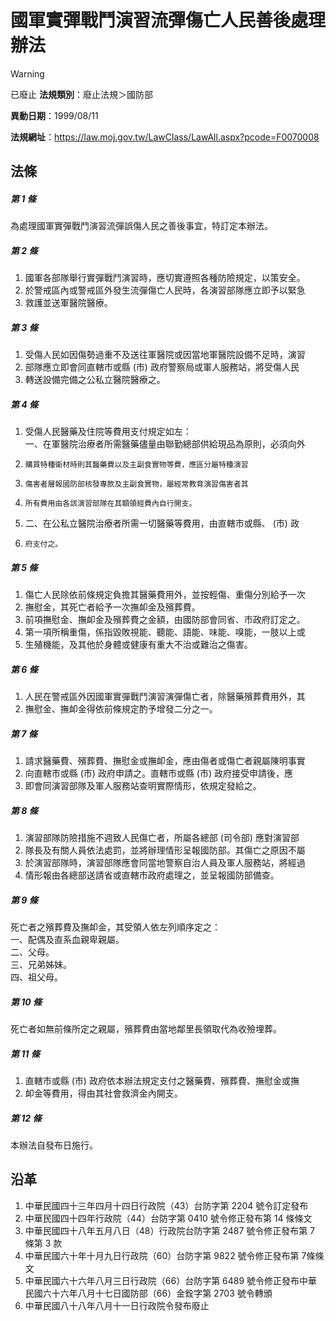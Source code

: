 # 國軍實彈戰鬥演習流彈傷亡人民善後處理辦法


> [!WARNING]
> 已廢止
**法規類別**：廢止法規＞國防部

**異動日期**：1999/08/11  

**法規網址**：https://law.moj.gov.tw/LawClass/LawAll.aspx?pcode=F0070008



## 法條
##### 第 1 條
為處理國軍實彈戰鬥演習流彈誤傷人民之善後事宜，特訂定本辦法。

##### 第 2 條
1. 國軍各部隊舉行實彈戰鬥演習時，應切實遵照各種防險規定，以策安全。
1. 於警戒區內或警戒區外發生流彈傷亡人民時，各演習部隊應立即予以緊急
1. 救護並送軍醫院醫療。

##### 第 3 條
1. 受傷人民如因傷勢過重不及送往軍醫院或因當地軍醫院設備不足時，演習
1. 部隊應立即會同直轄市或縣 (市) 政府警察局或軍人服務站，將受傷人民
1. 轉送設備完備之公私立醫院醫療之。

##### 第 4 條
1. 受傷人民醫藥及住院等費用支付規定如左：  
一、在軍醫院治療者所需醫藥儘量由聯勤總部供給現品為原則，必須向外
1.     購買特種衛材時則其醫藥費以及主副食實物等費，應區分屬特種演習
1.     傷害者層報國防部核發專款及主副食實物，屬經常教育演習傷害者其
1.     所有費用由各該演習部隊在其額領經費內自行開支。
1. 二、在公私立醫院治療者所需一切醫藥等費用，由直轄市或縣、 (市) 政
1.     府支付之。

##### 第 5 條
1. 傷亡人民除依前條規定負擔其醫藥費用外，並按輕傷、重傷分別給予一次
1. 撫慰金，其死亡者給予一次撫卹金及殯葬費。
1. 前項撫慰金、撫卹金及殯葬費之金額，由國防部會同省、市政府訂定之。
1. 第一項所稱重傷，係指毀敗視能、聽能、語能、味能、嗅能，一肢以上或
1. 生殖機能，及其他於身體或健康有重大不治或難治之傷害。

##### 第 6 條
1. 人民在警戒區外因國軍實彈戰鬥演習演彈傷亡者，除醫藥殯葬費用外，其
1. 撫慰金、撫卹金得依前條規定酌予增發二分之一。

##### 第 7 條
1. 請求醫藥費、殯葬費、撫慰金或撫卹金，應由傷者或傷亡者親屬陳明事實
1. 向直轄市或縣 (市) 政府申請之。直轄市或縣 (市) 政府接受申請後，應
1. 即會同演習部隊及軍人服務站查明實際情形，依規定發給之。

##### 第 8 條
1. 演習部隊防險措施不週致人民傷亡者，所屬各總部 (司令部) 應對演習部
1. 隊長及有關人員依法處罰，並將辦理情形呈報國防部。其傷亡之原因不屬
1. 於演習部隊時，演習部隊應會同當地警察自治人員及軍人服務站，將經過
1. 情形報由各總部送請省或直轄市政府處理之，並呈報國防部備查。

##### 第 9 條
死亡者之殯葬費及撫卹金，其受領人依左列順序定之：  
一、配偶及直系血親卑親屬。  
二、父母。  
三、兄弟姊妹。  
四、祖父母。

##### 第 10 條
死亡者如無前條所定之親屬，殯葬費由當地鄰里長領取代為收殮埋葬。

##### 第 11 條
1. 直轄市或縣 (市) 政府依本辦法規定支付之醫藥費、殯葬費、撫慰金或撫
1. 卹金等費用，得由其社會救濟金內開支。

##### 第 12 條
本辦法自發布日施行。

## 沿革
1. 中華民國四十三年四月十四日行政院（43）台防字第 2204 號令訂定發布
1. 中華民國四十四年行政院（44）台防字第 0410 號令修正發布第 14 條條文
1. 中華民國四十八年五月八日（48）行政院台防字第 2487 號令修正發布第 7  條第 3  款
1. 中華民國六十年十月九日行政院（60）台防字第 9822 號令修正發布第 7條條文
1. 中華民國六十六年八月三日行政院（66）台防字第 6489 號令修正發布中華民國六十六年八月十七日國防部（66）金銓字第 2703 號令轉頒
1. 中華民國八十八年八月十一日行政院令發布廢止
